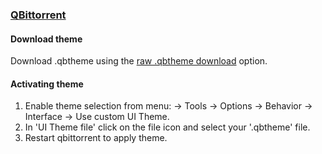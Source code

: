 ### [QBittorrent](https://www.qbittorrent.org/)

#### Download theme

Download .qbtheme using the [raw .qbtheme download](https://github.com/dracula/qbittorrent/raw/master/qbittorrent.qbtheme) option.

#### Activating theme

1. Enable theme selection from menu: → Tools → Options → Behavior → Interface → Use custom UI Theme.
2. In 'UI Theme file' click on the file icon and select your '.qbtheme' file.
3. Restart qbittorrent to apply theme.
